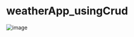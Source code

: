 # weatherApp_usingCrud
![image](https://user-images.githubusercontent.com/89450319/201537195-0d2b0ccb-2452-465c-b671-6efa58227921.png)
